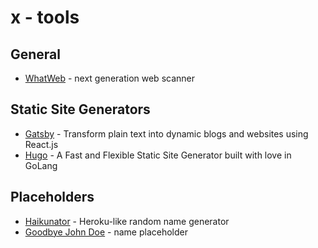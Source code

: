 # x - tools

## General

*   [WhatWeb](http://whatweb.net/) - next generation web scanner

## Static Site Generators

*   [Gatsby](https://github.com/gatsbyjs/gatsby) - Transform plain text into dynamic blogs and websites using React.js
*   [Hugo](https://github.com/spf13/hugo) - A Fast and Flexible Static Site Generator built with love in GoLang

## Placeholders

*   [Haikunator](https://github.com/usmanbashir/haikunator) - Heroku-like random name generator
*   [Goodbye John Doe](http://goodbyejohndoe.com/) - name placeholder
